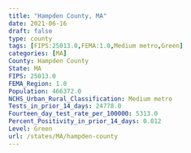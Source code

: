 ```yaml
---
title: "Hampden County, MA"
date: 2021-06-16
draft: false
type: county
tags: [FIPS:25013.0,FEMA:1.0,Medium metro,Green]
categories: [MA]
County: Hampden County
State: MA
FIPS: 25013.0
FEMA_Region: 1.0
Population: 466372.0
NCHS_Urban_Rural_Classification: Medium metro
Tests_in_prior_14_days: 24778.0
Fourteen_day_test_rate_per_100000: 5313.0
Percent_Positivity_in_prior_14_days: 0.012
Level: Green
url: /states/MA/hampden-county
---
```



